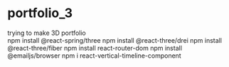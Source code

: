 # portfolio_3
trying to make 3D portfolio  
npm install @react-spring/three
npm install @react-three/drei
npm install @react-three/fiber
npm install react-router-dom
npm install @emailjs/browser
npm i react-vertical-timeline-component